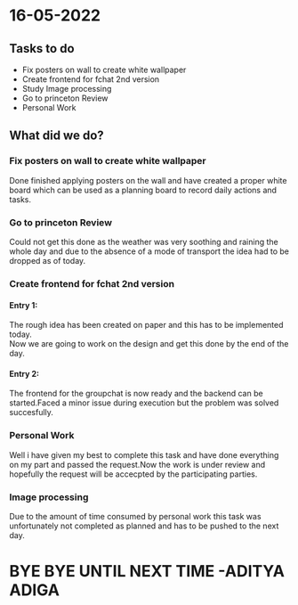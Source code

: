 # 16-05-2022
## Tasks to do


- Fix posters on wall to create white wallpaper
- Create frontend for fchat 2nd version
- Study Image processing
- Go to princeton Review
- Personal Work

## What did we do?
### Fix posters on wall to create white wallpaper
Done finished applying posters on the wall and have created a proper white board which can be used as a planning board to record daily actions and tasks.

### Go to princeton Review
Could not get this done as the weather was very soothing and raining the whole day and due to the absence of a mode of transport the idea had to be dropped as of today.

### Create frontend for fchat 2nd version
#### Entry 1:
The rough idea has been created on paper and this has to be implemented today.   
Now we are going to work on the design and get this done by the end of the day.

#### Entry 2:
The frontend for the groupchat is now ready and the backend can be started.Faced a minor issue during execution but the problem was solved succesfully.

### Personal Work
Well i have given my best to complete this task and have done everything on my part and passed the request.Now the work is under review and hopefully the request will be accecpted by the participating parties.

### Image processing
Due to the amount of time consumed by personal work this task was unfortunately not completed as planned and has to be pushed to the next day.

# BYE BYE UNTIL NEXT TIME                                                                                                             -ADITYA ADIGA
